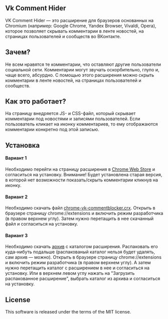 ## Vk Comment Hider

VK Comment Hider — это расширение для браузеров основанных на Chromium (например: Google Chrome, Yandex Browser, Vivaldi, Opera), которое позволяет скрывать комментарии в ленте новостей, на страницах пользователей и сообществ во ВКонтакте.

## Зачем?

Не всем нравятся те комментарии, что оставляют другие пользователи социальной сети. Комментарии могут звучать оскорбительно, глупо и, чаще всего, абсурдно. С помощью этого расширения можно скрыть комментарии в ленте новостей, на страницах пользователей и сообществ.

## Как это работает?

На страницу внедряется JS- и CSS-файл, который скрывает комментарии под новостями и записями пользователей. Если пользователь кликает на иконку комментариев, то ему отображаются комментарии конкретно под этой записью.

## Установка

#### Вариант 1
Необходимо перейти на страницу расширения в [Chrome Web Store](https://chrome.google.com/webstore/detail/vk-comment-blocker/hcblijjkmabjdppajebmbmmkjnkflpbl) и согласиться на установку. Внимание! Будет установлена старая версия, в которой нет возможности показать/скрыть комментарии кликнув на иконку.

#### Вариант 2
Необходимо скачать файл [chrome-vk-commentblocker.crx](https://github.com/0x7633/chrome-vk-commentblocker/releases/download/1.2.3/chrome-vk-commentblocker.crx). Открыть в браузере страницу chrome://extensions и включить режим разработчика (в правом верхнем углу). Затем нужно перетащить в нее скачанный файл и согласиться на установку.

#### Вариант 3
Необходимо скачать [архив](https://github.com/0x7633/chrome-vk-commentblocker/releases/download/1.2.3/chrome-vk-commentblocker.zip) с каталогом расширения. Распаковать его куда-нибуть подальше (распакованый каталог нельзя будет удалять, сам архив — можно). Открыть в браузере страницу chrome://extensions и включить режим разработчика (в правом верхнем углу). А затем нужно перетащить каталог с расширением в нее и согласиться на установку. Или в верхнем левом углу нажать на "Загрузить распакованное расширение", выбрать каталог из архива и согласиться на установку.

## License

This software is released under the terms of the MIT license.

